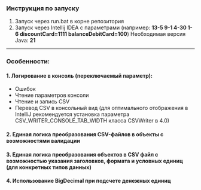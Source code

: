### Инструкция по запуску
1. Запуск через run.bat в корне репозитория
2. Запуск через Intellij IDEA с параметрами (например: **13-5 9-1 4-30 1-6 discountCard=1111 balanceDebitCard=100**)
Необходимая версия Java: **21**
---
### Особенности:
#### 1. Логирование в консоль (переключаемый параметр):
  * Ошибок
  * Чтение параметров консоли
  * Чтение и запись CSV
  * Перевод CSV в консольный вид
  (для оптимального отображения в IntelliJ рекомендуется установка параметра CSV_WRITER_CONSOLE_TAB_WIDTH класса CSVWriter в 4.0)
#### 2. Единая логика преобразования CSV-файлов в объекты с возможностями валидации
#### 3. Единая логика преобразования объектов в CSV файл с возможностью указания заголовков, формата и условных единиц (для конкретных типов данных)
#### 4. Использование BigDecimal при подсчете денежных единиц
